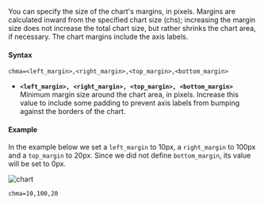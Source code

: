 You can specify the size of the chart's margins, in pixels. Margins are calculated inward from the specified chart size (chs); increasing the margin size does not increase the total chart size, but rather shrinks the chart area, if necessary. The chart margins include the axis labels.

#### Syntax


```
chma=<left_margin>,<right_margin>,<top_margin>,<bottom_margin>
```

- **`<left_margin>, <right_margin>, <top_margin>, <bottom_margin>`** Minimum margin size around the chart area, in pixels. Increase this value to include some padding to prevent axis labels from bumping against the borders of the chart.
<!-- - **`<opt_legend_width>, <opt_legend_height>`** [Optional] Width of the margin around the legend, in pixels. Use this to avoid having the legend bump up against the chart area or the edges of the image. -->


#### Example

In the example below we set a `left_margin` to 10px, a `right_margin` to 100px and a `top_margin` to 20px. Since we did not define `bottom_margin`, its value will be set to 0px.

![chart](https://image-charts.com/chart?cht=lc&chd=s:Uf9a,a3fG&chs=700x125&chl=1%7C2%7C3%7C4&chco=febe52,2a93fd&chma=10,100,20&chdl=Temp%7CSales)

```
chma=10,100,20
```
